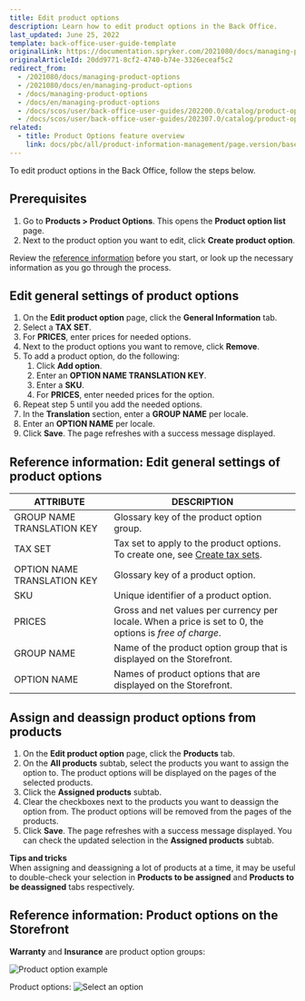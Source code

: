 ```yaml
---
title: Edit product options
description: Learn how to edit product options in the Back Office.
last_updated: June 25, 2022
template: back-office-user-guide-template
originalLink: https://documentation.spryker.com/2021080/docs/managing-product-options
originalArticleId: 20dd9771-8cf2-4740-b74e-3326eceaf5c2
redirect_from:
  - /2021080/docs/managing-product-options
  - /2021080/docs/en/managing-product-options
  - /docs/managing-product-options
  - /docs/en/managing-product-options
  - /docs/scos/user/back-office-user-guides/202200.0/catalog/product-options/managing-product-options.html
  - /docs/scos/user/back-office-user-guides/202307.0/catalog/product-options/managing-product-options.html  
related:
  - title: Product Options feature overview
    link: docs/pbc/all/product-information-management/page.version/base-shop/feature-overviews/product-options-feature-overview.html
---
```


To edit product options in the Back Office, follow the steps below.

## Prerequisites

1. Go to **Products&nbsp;<span aria-label="and then">></span> Product Options**.
    This opens the **Product option list** page.
2. Next to the product option you want to edit, click **Create product option**.

Review the [reference information](#reference-information-edit-general-settings-of-product-options) before you start, or look up the necessary information as you go through the process.

## Edit general settings of product options

1. On the **Edit product option** page, click the **General Information** tab.
2. Select a **TAX SET**.
3. For **PRICES**, enter prices for needed options.
4. Next to the product options you want to remove, click **Remove**.
5. To add a product option, do the following:
    1. Click **Add option**.
    2. Enter an **OPTION NAME TRANSLATION KEY**.
    3. Enter a **SKU**.
    4. For **PRICES**, enter needed prices for the option.
6. Repeat step 5 until you add the needed options.
7. In the **Translation** section, enter a **GROUP NAME** per locale.
8. Enter an **OPTION NAME** per locale.     
9. Click **Save**.
    The page refreshes with a success message displayed.


## Reference information: Edit general settings of product options


| ATTRIBUTE | DESCRIPTION |
| --- | --- |
| GROUP NAME TRANSLATION KEY | Glossary key of the product option group. |
| TAX SET | Tax set to apply to the product options. To create one, see [Create tax sets](/docs/pbc/all/tax-management/{{site.version}}/base-shop/manage-in-the-back-office/create-tax-sets.html). |
| OPTION NAME TRANSLATION KEY | Glossary key of a product option. |
| SKU | Unique identifier of a product option. |
| PRICES | Gross and net values per currency per locale. When a price is set to 0, the options is *free of charge*.  |
| GROUP NAME | Name of the product option group that is displayed on the Storefront. |
| OPTION NAME | Names of product options that are displayed on the Storefront. |

## Assign and deassign product options from products

1. On the **Edit product option** page, click the **Products** tab.
2. On the **All products** subtab, select the products you want to assign the option to.
    The product options will be displayed on the pages of the selected products.
3. Click the **Assigned products** subtab.
4. Clear the checkboxes next to the products you want to deassign the option from.
    The product options will be removed from the pages of the products.
5. Click **Save**.
    The page refreshes with a success message displayed. You can check the updated selection in the **Assigned products** subtab.

**Tips and tricks**
<br>When assigning and deassigning a lot of products at a time, it may be useful to double-check your selection in **Products to be assigned** and **Products to be deassigned** tabs respectively.


## Reference information: Product options on the Storefront

**Warranty** and **Insurance** are product option groups:

![Product option example](https://spryker.s3.eu-central-1.amazonaws.com/docs/User+Guides/Back+Office+User+Guides/Products/Products/Product+Options/Product+Options%3A+Reference+Information/product-option-example.png)

Product options:
![Select an option](https://spryker.s3.eu-central-1.amazonaws.com/docs/User+Guides/Back+Office+User+Guides/Products/Products/Product+Options/Product+Options%3A+Reference+Information/select-option-drop-down.png)
